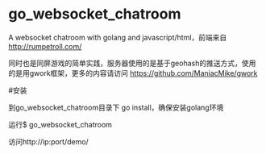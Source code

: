 # go_websocket_chatroom
A websocket chatroom with golang and javascript/html，前端来自 http://rumpetroll.com/

同时也是同屏游戏的简单实践，服务器使用的是基于geohash的推送方式，使用的是用gwork框架，更多的内容请访问 https://github.com/ManiacMike/gwork

#安装

到go_websocket_chatroom目录下 go install，确保安装golang环境


运行$ go_websocket_chatroom


访问http://ip:port/demo/
